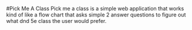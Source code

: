 #Pick Me A Class
Pick me a class is a simple web application that works kind of like a flow chart that asks simple 2 answer questions to figure out what dnd 5e class the user would prefer.
